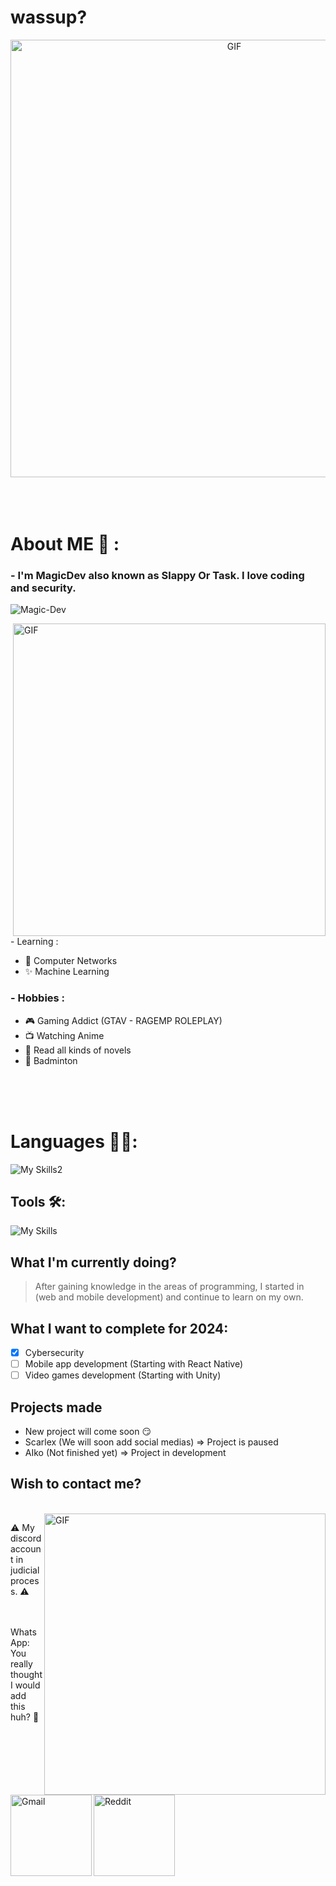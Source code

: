 # wassup?
<div align="center">
<img hight="300" width="700" alt="GIF" align="center" src="https://github.com/Xx-Ashutosh-xX/Xx-Ashutosh-xX/blob/master/assets/208593.gif">
</div>
</br>
</br>
</br>

# About ME 💬 :

### - I'm MagicDev also known as Slappy Or Task. I love coding and security.

<p align="left"> <img src="https://komarev.com/ghpvc/?username=TheM4g1cDev&label=Profile%20views&color=0e75b6&style=flat" alt="Magic-Dev" /> </p>
<img hight="400" width="500" alt="GIF" align="right" src="https://cdn.discordapp.com/attachments/1263691704242933811/1273747650210168873/68747470733a2f2f6d656469612e67697068792e636f6d2f6d656469612f53576f536b4e36447854737a71494b4571762f67697068792e676966.gif?ex=66bfbd70&is=66be6bf0&hm=7362128e02e0cdb162ede96dbaaee8f165dd0a57b7541955a9d8121d4dd9319a&"

### - Learning :
- 🛜 Computer Networks
- ✨ Machine Learning

### - Hobbies : 
- 🎮 Gaming Addict (GTAV - RAGEMP ROLEPLAY)
- 📺 Watching Anime
- 📖 Read all kinds of novels
- 🏸 Badminton

</br>
</br>
</br>

# Languages 👨‍💻:

![My Skills2](https://skillicons.dev/icons?i=c,cs,cpp,py,pytorch,nodejs,nextjs,js,php,ruby,rust,discordjs,lua,perl,ts,java,html,haskell&perline=5)

## Tools 🛠:
![My Skills](https://skillicons.dev/icons?i=discord,bots,eclipse,dotnet,mysql,mongodb,sqlite,visualstudio,vscode,vue,windows,linux,kali,nginx,postman,powershell,raspberrypi&perline=5)

## What I'm currently doing?
> After gaining knowledge in the areas of programming, I started in (web and mobile development) and continue to learn on my own.

## What I want to complete for 2024:
- [x] Cybersecurity
- [ ] Mobile app development (Starting with React Native)
- [ ] Video games development (Starting with Unity)

## Projects made
- New project will come soon 😏
- Scarlex (We will soon add social medias) => Project is paused
- AIko (Not finished yet) => Project in development

## Wish to contact me?

<p>
 </br>
<img hight="320" width="450" align="right" alt="GIF" src="https://github.com/Xx-Ashutosh-xX/Xx-Ashutosh-xX/blob/master/assets/93195.gif">


⚠️ My discord account in judicial process. ⚠️

<a href="https://t.me/TheMagicDev">
 <img align="left" alt="Gmail" width="130" hight="100" src="https://upload.wikimedia.org/wikipedia/commons/thumb/8/82/Telegram_logo.svg/512px-Telegram_logo.svg.png" />
</a>
<a href="https://www.reddit.com/user/TheMagicDev/">
  <img align="left" alt=" Reddit" width="130" hight="100" src="https://upload.wikimedia.org/wikipedia/en/thumb/b/bd/Reddit_Logo_Icon.svg/220px-Reddit_Logo_Icon.svg.png" />
</a>
</br>
</br>
WhatsApp: You really thought I would add this huh? 🤣
